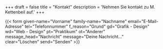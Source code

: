 +++
draft = false
title = "Kontakt"
description = 'Nehmen Sie kontakt zu M. Kettenbeil auf.'
+++

{{< form given-name="Vorname" family-name="Nachname" email="E-Mail-Adresse" tel="Telefonnummer" f_reason="Grund" gd="Grafik - Design" wd="Web - Design" pt="Praktikum" ot="Anderer" message_head="Nachricht" message="Deine Nachricht..." clear="Löschen" send="Senden" >}}